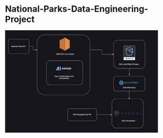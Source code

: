 # National-Parks-Data-Engineering-Project

![Data Pipeline Architecture](pipeline_architecture_diagram.png)

